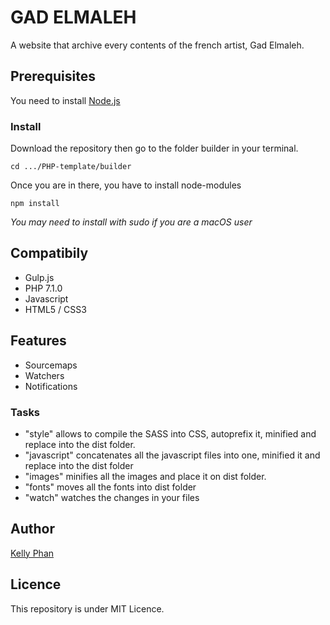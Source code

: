# GAD ELMALEH
A website that archive every contents of the french artist, Gad Elmaleh.


## Prerequisites
You need to install [Node.js](https://nodejs.org/en/)


### Install
Download the repository then go to the folder builder in your terminal.

```
cd .../PHP-template/builder
```

Once you are in there, you have to install node-modules

```
npm install
```
*You may need to install with sudo if you are a macOS user*



## Compatibily
* Gulp.js
* PHP 7.1.0
* Javascript
* HTML5 / CSS3


## Features
* Sourcemaps
* Watchers
* Notifications


### Tasks
* "style" allows to compile the SASS into CSS, autoprefix it, minified and replace into the dist folder.
* "javascript" concatenates all the javascript files into one, minified it and replace into the dist folder
* "images" minifies all the images and place it on dist folder.
* "fonts" moves all the fonts into dist folder
* "watch" watches the changes in your files


## Author
[Kelly Phan](http://kellyphan.fr)


## Licence
This repository is under MIT Licence.
